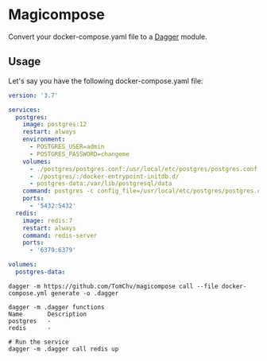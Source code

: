 # Magicompose

Convert your docker-compose.yaml file to a [Dagger](https://dagger.io) module.

## Usage

Let's say you have the following docker-compose.yaml file:

```yaml
version: '3.7'

services:
  postgres:
    image: postgres:12
    restart: always
    environment:
      - POSTGRES_USER=admin
      - POSTGRES_PASSWORD=changeme
    volumes:
      - ./postgres/postgres.conf:/usr/local/etc/postgres/postgres.conf
      - ./postgres/:/docker-entrypoint-initdb.d/
      - postgres-data:/var/lib/postgresql/data
    command: postgres -c config_file=/usr/local/etc/postgres/postgres.conf
    ports:
      - '5432:5432'
  redis:
    image: redis:7
    restart: always
    command: redis-server
    ports:
      - '6379:6379'

volumes:
  postgres-data:
```

```
dagger -m https://github.com/TomChv/magicompose call --file docker-compose.yml generate -o .dagger

dagger -m .dagger functions
Name       Description
postgres   -
redis      -

# Run the service
dagger -m .dagger call redis up
```